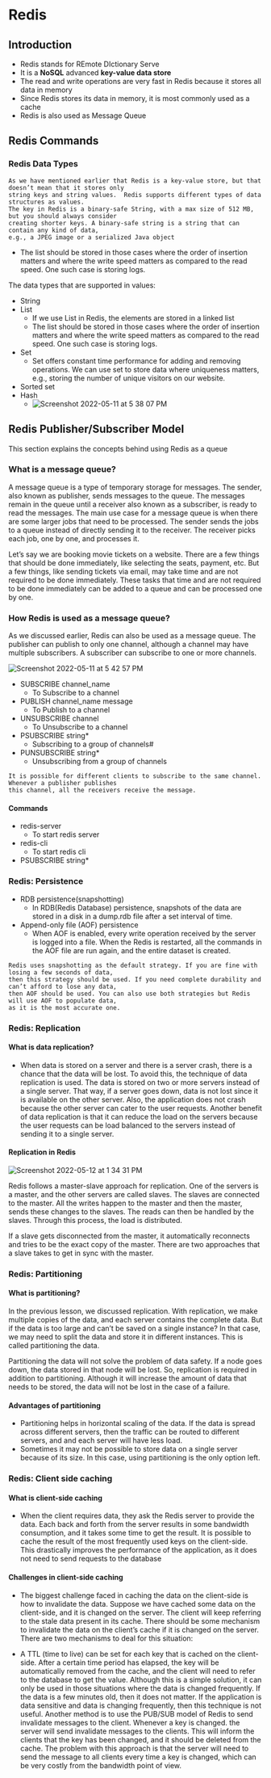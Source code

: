 # Redis

## Introduction
- Redis stands for REmote DIctionary Serve
- It is a **NoSQL** advanced **key-value data store**
- The read and write operations are very fast in Redis because it stores all data in memory
- Since Redis stores its data in memory, it is most commonly used as a cache
- Redis is also used as Message Queue


## Redis Commands

### Redis Data Types
```
As we have mentioned earlier that Redis is a key-value store, but that doesn’t mean that it stores only
string keys and string values.  Redis supports different types of data structures as values. 
The key in Redis is a binary-safe String, with a max size of 512 MB, but you should always consider
creating shorter keys. A binary-safe string is a string that can contain any kind of data, 
e.g., a JPEG image or a serialized Java object
```
- The list should be stored in those cases where the order of insertion matters and where the write speed matters as compared to the read speed. One such case is storing logs.

The data types that are supported in values:
- String
- List
  - If we use List in Redis, the elements are stored in a linked list
  - The list should be stored in those cases where the order of insertion matters and where the write speed matters as compared to the read speed. One such case is storing logs.
- Set
  - Set offers constant time performance for adding and removing operations. We can use set to store data where uniqueness matters, e.g., storing the number of unique visitors on our website.  
- Sorted set
- Hash
  - ![Screenshot 2022-05-11 at 5 38 07 PM](https://user-images.githubusercontent.com/22169012/167846147-e32fe92a-1f26-431e-8561-aba3b7fe6985.png)

## Redis Publisher/Subscriber Model
This section explains the concepts behind using Redis as a queue

### What is a message queue?
A message queue is a type of temporary storage for messages. The sender, also known as publisher, sends messages to the queue. The messages remain in the queue until a receiver also known as a subscriber, is ready to read the messages. The main use case for a message queue is when there are some larger jobs that need to be processed. The sender sends the jobs to a queue instead of directly sending it to the receiver. The receiver picks each job, one by one, and processes it.

Let’s say we are booking movie tickets on a website. There are a few things that should be done immediately, like selecting the seats, payment, etc. But a few things, like sending tickets via email, may take time and are not required to be done immediately. These tasks that time and are not required to be done immediately can be added to a queue and can be processed one by one.

### How Redis is used as a message queue?
As we discussed earlier, Redis can also be used as a message queue. The publisher can publish to only one channel, although a channel may have multiple subscribers. A subscriber can subscribe to one or more channels.

![Screenshot 2022-05-11 at 5 42 57 PM](https://user-images.githubusercontent.com/22169012/167846959-e3c21d4b-f607-4262-9141-73a6a8b41700.png)

- SUBSCRIBE channel_name
  - To Subscribe to a channel
- PUBLISH channel_name message
  - To Publish to a channel
- UNSUBSCRIBE channel
  - To Unsubscribe to a channel
- PSUBSCRIBE string*
  - Subscribing to a group of channels#
- PUNSUBSCRIBE string*
  - Unsubscribing from a group of channels 

```
It is possible for different clients to subscribe to the same channel. Whenever a publisher publishes 
this channel, all the receivers receive the message.
```

#### Commands
- redis-server
  - To start redis server
- redis-cli
  - To start redis cli  
- PSUBSCRIBE string*

### Redis: Persistence
- RDB persistence(snapshotting)
  - In RDB(Redis Database) persistence, snapshots of the data are stored in a disk in a dump.rdb file after a set interval of time.
- Append-only file (AOF) persistence
  - When AOF is enabled, every write operation received by the server is logged into a file. When the Redis is restarted, all the commands in the AOF file are run again, and the entire dataset is created. 

```
Redis uses snapshotting as the default strategy. If you are fine with losing a few seconds of data,
then this strategy should be used. If you need complete durability and can’t afford to lose any data,
then AOF should be used. You can also use both strategies but Redis will use AOF to populate data,
as it is the most accurate one.
```

### Redis: Replication

#### What is data replication?
- When data is stored on a server and there is a server crash, there is a chance that the data will be lost. To avoid this, the technique of data replication is used. The data is stored on two or more servers instead of a single server. That way, if a server goes down, data is not lost since it is available on the other server. Also, the application does not crash because the other server can cater to the user requests. Another benefit of data replication is that it can reduce the load on the servers because the user requests can be load balanced to the servers instead of sending it to a single server.

#### Replication in Redis

![Screenshot 2022-05-12 at 1 34 31 PM](https://user-images.githubusercontent.com/22169012/168022357-75cb2355-186d-4463-aff3-36a406628b2d.png)

Redis follows a master-slave approach for replication. One of the servers is a master, and the other servers are called slaves. The slaves are connected to the master. All the writes happen to the master and then the master, sends these changes to the slaves. The reads can then be handled by the slaves. Through this process, the load is distributed.

If a slave gets disconnected from the master, it automatically reconnects and tries to be the exact copy of the master. There are two approaches that a slave takes to get in sync with the master.


### Redis: Partitioning

#### What is partitioning?
In the previous lesson, we discussed replication. With replication, we make multiple copies of the data, and each server contains the complete data. But if the data is too large and can’t be saved on a single instance? In that case, we may need to split the data and store it in different instances. This is called partitioning the data.

Partitioning the data will not solve the problem of data safety. If a node goes down, the data stored in that node will be lost. So, replication is required in addition to partitioning. Although it will increase the amount of data that needs to be stored, the data will not be lost in the case of a failure.

#### Advantages of partitioning
- Partitioning helps in horizontal scaling of the data. If the data is spread across different servers, then the traffic can be routed to different servers, and and each server will have less load.
- Sometimes it may not be possible to store data on a single server because of its size. In this case, using partitioning is the only option left.


### Redis: Client side caching
#### What is client-side caching
- When the client requires data, they ask the Redis server to provide the data. Each back and forth from the server results in some bandwidth consumption, and it takes some time to get the result. It is possible to cache the result of the most frequently used keys on the client-side. This drastically improves the performance of the application, as it does not need to send requests to the database

#### Challenges in client-side caching
- The biggest challenge faced in caching the data on the client-side is how to invalidate the data. Suppose we have cached some data on the client-side, and it is changed on the server. The client will keep referring to the stale data present in its cache. There should be some mechanism to invalidate the data on the client’s cache if it is changed on the server. There are two mechanisms to deal for this situation:

- A TTL (time to live) can be set for each key that is cached on the client-side. After a certain time period has elapsed, the key will be automatically removed from the cache, and the client will need to refer to the database to get the value. Although this is a simple solution, it can only be used in those situations where the data is changed frequently. If the data is a few minutes old, then it does not matter. If the application is data sensitive and data is changing frequently, then this technique is not useful.
Another method is to use the PUB/SUB model of Redis to send invalidate messages to the client. Whenever a key is changed. the server will send invalidate messages to the clients. This will inform the clients that the key has been changed, and it should be deleted from the cache. The problem with this approach is that the server will need to send the message to all clients every time a key is changed, which can be very costly from the bandwidth point of view.
